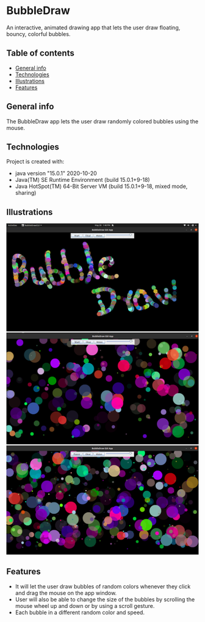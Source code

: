 # BubbleDraw
An interactive, animated drawing app that lets the user draw floating, bouncy, colorful bubbles.

## Table of contents
* [General info](#general-info)
* [Technologies](#technologies)
* [Illustrations](#illustrations)
* [Features](#features)

## General info
The BubbleDraw app lets the user draw randomly colored bubbles using the mouse.

## Technologies
Project is created with:
* java version "15.0.1" 2020-10-20
* Java(TM) SE Runtime Environment (build 15.0.1+9-18)
* Java HotSpot(TM) 64-Bit Server VM (build 15.0.1+9-18, mixed mode, sharing)

## Illustrations
![Layout](./images/lay1.png "Game Overview")
![Level](./images/lay2.png "Overview")
![Cover](./images/lay3.png "Overview")

## Features
* It will let the user draw bubbles of random colors whenever they click and drag the mouse on the app window.
* User will also be able to change the size of the bubbles by scrolling the mouse wheel up and down or by using a scroll gesture.
* Each bubble in a different random color and speed.


